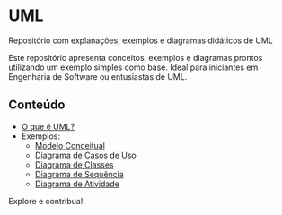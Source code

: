 # UML
Repositório com explanações, exemplos e diagramas didáticos de UML

Este repositório apresenta conceitos, exemplos e diagramas prontos utilizando um exemplo simples como base. Ideal para iniciantes em Engenharia de Software ou entusiastas de UML.

## Conteúdo
- [O que é UML?](explicacao/uml-o-que-e.md)
- Exemplos:
  - [Modelo Conceitual](exemplo-base/modelo-conceitual.png)
  - [Diagrama de Casos de Uso](exemplo-base/diagrama-casos-de-uso.png)
  - [Diagrama de Classes](exemplo-base/diagrama-de-classes.png)
  - [Diagrama de Sequência](exemplo-base/diagrama-de-sequencia.png)
  - [Diagrama de Atividade](exemplo-base/diagrama-de-atividade.png)

Explore e contribua!
